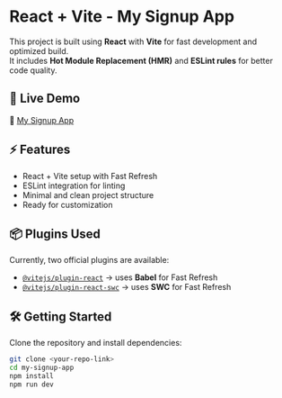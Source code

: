 # React + Vite - My Signup App

This project is built using **React** with **Vite** for fast development and optimized build.  
It includes **Hot Module Replacement (HMR)** and **ESLint rules** for better code quality.

## 🚀 Live Demo
🔗 [My Signup App](http://my-signup-app.netlify.app)

## ⚡ Features
- React + Vite setup with Fast Refresh
- ESLint integration for linting
- Minimal and clean project structure
- Ready for customization

## 📦 Plugins Used
Currently, two official plugins are available:
- [`@vitejs/plugin-react`](https://github.com/vitejs/vite-plugin-react) → uses **Babel** for Fast Refresh
- [`@vitejs/plugin-react-swc`](https://github.com/vitejs/vite-plugin-react-swc) → uses **SWC** for Fast Refresh

## 🛠️ Getting Started

Clone the repository and install dependencies:

```bash
git clone <your-repo-link>
cd my-signup-app
npm install
npm run dev
